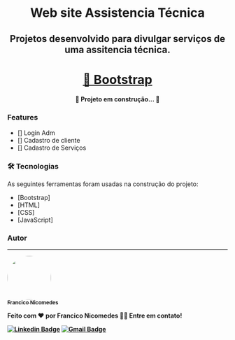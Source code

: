<h1 align="center">Web site Assistencia Técnica</h1>

<h2 align="center">Projetos desenvolvido para divulgar serviços de uma assitencia técnica.</h2>

<h1 align="center">
    <a href="https://https://getbootstrap.com//">🔗 Bootstrap</a>
</h1>

<h4 align="center"> 
	🚧  Projeto em construção...  🚧
</h4>

### Features

- [] Login Adm
- [] Cadastro de cliente
- [] Cadastro de Serviços

### 🛠 Tecnologias

As seguintes ferramentas foram usadas na construção do projeto:

- [Bootstrap]
- [HTML]
- [CSS]
- [JavaScript]

### Autor
---

<a href="https://github.com/fnicom">
 <img style="border-radius: 50%;" src="https://avatars0.githubusercontent.com/u/52546292?s=400&u=30957ca36d986f9ec2441f25c42730c1aedf227c&v=4" width="100px;" alt=""/>
 <br />
 <sub><b>Francico Nicomedes</sub></a> <a href="https://www.linkedin.com/in/fnicom/" title="Linkedin"></a>


Feito com ❤️ por Francico Nicomedes 👋🏽 Entre em contato!

[![Linkedin Badge](https://img.shields.io/badge/-Francisco-blue?style=flat-square&logo=Linkedin&logoColor=white&link=https://www.linkedin.com/in/fnicom/)](https://www.linkedin.com/in/fnicom/) 
[![Gmail Badge](https://img.shields.io/badge/-fnicomedes@gmail.com-c14438?style=flat-square&logo=Gmail&logoColor=white&link=mailto:fnicomedes@gmail.com)](mailto:fnicomedes@gmail.com)

